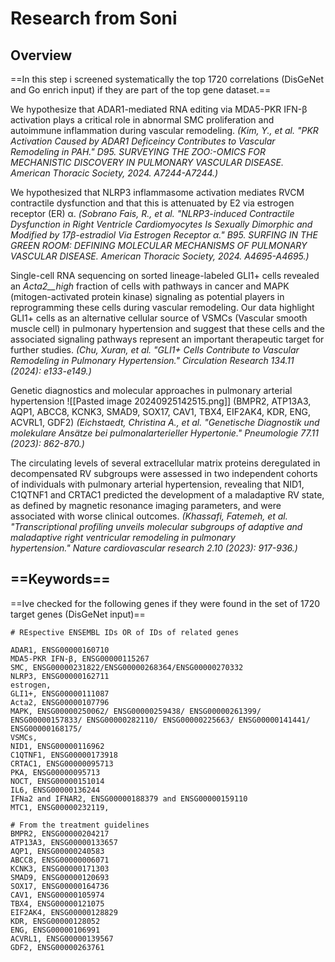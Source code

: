 # Research from Soni
## Overview
==In this step i screened systematically the top 1720 correlations (DisGeNet and Go enrich input) if they are part of the top gene dataset.==

We hypothesize that ADAR1-mediated RNA editing via MDA5-PKR IFN-β activation plays a critical role in abnormal SMC proliferation and autoimmune inflammation during vascular remodeling.
*(Kim, Y., et al. "PKR Activation Caused by ADAR1 Deficeincy Contributes to Vascular Remodeling in PAH." D95. SURVEYING THE ZOO:-OMICS FOR MECHANISTIC DISCOVERY IN PULMONARY VASCULAR DISEASE. American Thoracic Society, 2024. A7244-A7244.)*

We hypothesized that NLRP3 inflammasome activation mediates RVCM contractile dysfunction and that this is attenuated by E2 via estrogen receptor (ER) α.
*(Sobrano Fais, R., et al. "NLRP3-induced Contractile Dysfunction in Right Ventricle Cardiomyocytes Is Sexually Dimorphic and Modified by 17β-estradiol Via Estrogen Receptor α." B95. SURFING IN THE GREEN ROOM: DEFINING MOLECULAR MECHANISMS OF PULMONARY VASCULAR DISEASE. American Thoracic Society, 2024. A4695-A4695.)*

Single-cell RNA sequencing on sorted lineage-labeled GLI1+ cells revealed an _Acta2__high_ fraction of cells with pathways in cancer and MAPK (mitogen-activated protein kinase) signaling as potential players in reprogramming these cells during vascular remodeling. Our data highlight GLI1+ cells as an alternative cellular source of VSMCs (Vascular smooth muscle cell) in pulmonary hypertension and suggest that these cells and the associated signaling pathways represent an important therapeutic target for further studies.
*(Chu, Xuran, et al. "GLI1+ Cells Contribute to Vascular Remodeling in Pulmonary Hypertension." Circulation Research 134.11 (2024): e133-e149.)*

Genetic diagnostics and molecular approaches in pulmonary arterial hypertension
![[Pasted image 20240925142515.png]]
(BMPR2, ATP13A3, AQP1, ABCC8, KCNK3, SMAD9, SOX17, CAV1, TBX4, EIF2AK4, KDR, ENG, ACVRL1, GDF2)
*(Eichstaedt, Christina A., et al. "Genetische Diagnostik und molekulare Ansätze bei pulmonalarterieller Hypertonie." Pneumologie 77.11 (2023): 862-870.)*

The circulating levels of several extracellular matrix proteins deregulated in decompensated RV subgroups were assessed in two independent cohorts of individuals with pulmonary arterial hypertension, revealing that NID1, C1QTNF1 and CRTAC1 predicted the development of a maladaptive RV state, as defined by magnetic resonance imaging parameters, and were associated with worse clinical outcomes.
*(Khassafi, Fatemeh, et al. "Transcriptional profiling unveils molecular subgroups of adaptive and maladaptive right ventricular remodeling in pulmonary hypertension." Nature cardiovascular research 2.10 (2023): 917-936.)*

## ==Keywords==
==Ive checked for the following genes if they were found in the set of 1720 target genes (DisGeNet input)==
```
# REspective ENSEMBL IDs OR of IDs of related genes

ADAR1, ENSG00000160710
MDA5-PKR IFN-β, ENSG00000115267
SMC, ENSG00000231822/ENSG00000268364/ENSG00000270332
NLRP3, ENSG00000162711
estrogen,
GLI1+, ENSG00000111087
Acta2, ENSG00000107796
MAPK, ENSG00000250062/ ENSG00000259438/ ENSG00000261399/ ENSG00000157833/ ENSG00000282110/ ENSG00000225663/ ENSG00000141441/ ENSG00000168175/ 
VSMCs,
NID1, ENSG00000116962
C1QTNF1, ENSG00000173918
CRTAC1, ENSG00000095713
PKA, ENSG00000095713
NOCT, ENSG00000151014
IL6, ENSG00000136244
IFNa2 and IFNAR2, ENSG00000188379 and ENSG00000159110
MTC1, ENSG00000232119,

# From the treatment guidelines
BMPR2, ENSG00000204217
ATP13A3, ENSG00000133657
AQP1, ENSG00000240583
ABCC8, ENSG00000006071
KCNK3, ENSG00000171303
SMAD9, ENSG00000120693
SOX17, ENSG00000164736
CAV1, ENSG00000105974
TBX4, ENSG00000121075
EIF2AK4, ENSG00000128829
KDR, ENSG00000128052
ENG, ENSG00000106991
ACVRL1, ENSG00000139567
GDF2, ENSG00000263761

```
